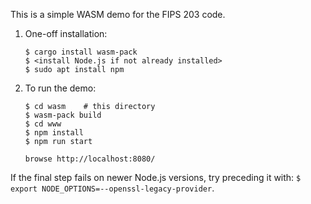 This is a simple WASM demo for the FIPS 203 code.

1. One-off installation:

   ~~~
   $ cargo install wasm-pack
   $ <install Node.js if not already installed>
   $ sudo apt install npm
   ~~~

2. To run the demo:

   ~~~
   $ cd wasm    # this directory
   $ wasm-pack build
   $ cd www
   $ npm install
   $ npm run start
   
   browse http://localhost:8080/
   ~~~

If the final step fails on newer Node.js versions, try preceding it
with: `$ export NODE_OPTIONS=--openssl-legacy-provider`.
